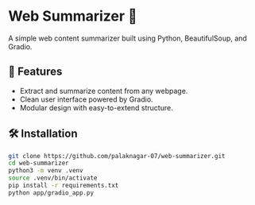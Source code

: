 # Web Summarizer 📝

A simple web content summarizer built using Python, BeautifulSoup, and Gradio.

## 🔧 Features
- Extract and summarize content from any webpage.
- Clean user interface powered by Gradio.
- Modular design with easy-to-extend structure.

## 🛠️ Installation

```bash
git clone https://github.com/palaknagar-07/web-summarizer.git
cd web-summarizer
python3 -m venv .venv
source .venv/bin/activate
pip install -r requirements.txt
python app/gradio_app.py
